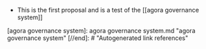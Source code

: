 - This is the first proposal and is a test of the [[agora governance system]]

[//begin]: # "Autogenerated link references for markdown compatibility"
[agora governance system]: agora governance system.md "agora governance system"
[//end]: # "Autogenerated link references"